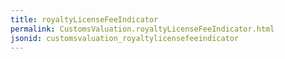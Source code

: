 ```yaml
---
title: royaltyLicenseFeeIndicator
permalink: CustomsValuation.royaltyLicenseFeeIndicator.html
jsonid: customsvaluation_royaltylicensefeeindicator
---
```

